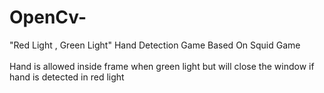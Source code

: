 # OpenCv-
"Red Light , Green Light" Hand Detection Game Based On Squid Game<br><br>
Hand is allowed inside frame when green light but will close the window if hand is detected in red light
